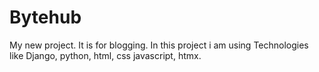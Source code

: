 # Bytehub
My new project. It is for blogging. In this project i am using Technologies like Django, python, html, css javascript, htmx. 
